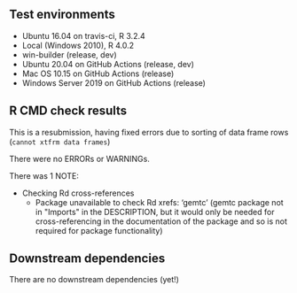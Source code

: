 ## Test environments

* Ubuntu 16.04 on travis-ci, R 3.2.4
* Local (Windows 2010), R 4.0.2
* win-builder (release, dev)
* Ubuntu 20.04 on GitHub Actions (release, dev)
* Mac OS 10.15 on GitHub Actions (release)
* Windows Server 2019 on GitHub Actions (release)


## R CMD check results

This is a resubmission, having fixed errors due to sorting of data frame rows (`cannot xtfrm data frames`)

There were no ERRORs or WARNINGs. 

There was 1 NOTE: 

* Checking Rd cross-references
  + Package unavailable to check Rd xrefs: ‘gemtc’ (gemtc package not in "Imports" in the DESCRIPTION, but it would only be needed for cross-referencing in the documentation of the package and so is not required for package functionality)


## Downstream dependencies

There are no downstream dependencies (yet!)
